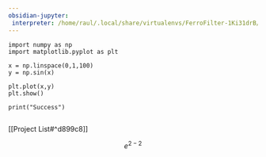 ```yaml
---
obsidian-jupyter:
 interpreter: /home/raul/.local/share/virtualenvs/FerroFilter-1Ki31drB/bin/python
---
```


```jupyter
import numpy as np
import matplotlib.pyplot as plt

x = np.linspace(0,1,100)
y = np.sin(x)

plt.plot(x,y)
plt.show()

print("Success")
	
```
[[Project List#^d899c8]]


$$ e^{2-2} $$

